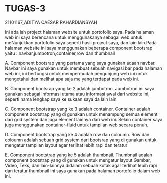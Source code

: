 # TUGAS-3
21101167_ADITYA CAESAR RAHARDIANSYAH

Ini ada lah project halaman website untuk portofolio saya. Pada halaman web ini saya berencana untuk menggunakanya sebagai web untuk meNunjukkan portofolio saya seperti hasil project saya, dan lain lain.Pada halaman website ini saya menggunakan beberapa component bootsrap yaitu : navbar,jumbotron,container,row dan thumbnail

A. Component bootsrap yang pertama yang saya gunakan adaah navbar. Navbar ini saya gunakan untuk membuat sebuah navigasi bar pada halaman web ini, ini berfungsi untuk mempermudah pengunjung web ini untuk mengetahui dan melihat apa saja me yang terdapat pada web ini.

B. Component bootsrap yang ke 2 adalah jumbotron. Jumbotron ini saya gunakan sebagai informasi utama atau informasi awal dari website ini, seperti nama lengkap saya ke sukaan saya da lain lain

C. Component bootstrap yang ke 3 adalah container. Container adalah component bootstrap yang di gunakan untuk menampung semua element dari grid system dan juga element lainnya dari web ini. Selain container saya juga menggunakan container-fluid untuk tampilan web secara penuh.

D. Component bootstrap yang ke 4 adalah row dan coloumn. Row dan coloumn adalah sebuah grid system dari bootsrap yang di gunakan untuk mengatur tampilan layout agar terlihat lebih rapi dan teratur

E. Component bootstrap yang ke 5 adalah thumbnail. Thumbnail adalah component bootstrap yang di gunakan untuk mengatur layout Gambar, Video, Teks, dan lain-lainnya didalam sebuah kotak agar terlihat lebih rapi dan teratur thumbnail ini saya gunakan pada halaman portofolio dalam web ini.
